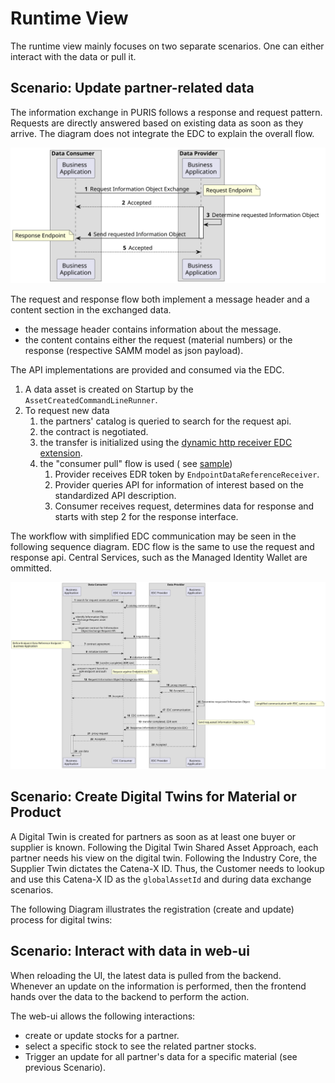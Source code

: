 # Runtime View

The runtime view mainly focuses on two separate scenarios. One can either interact with the data or pull it.

## Scenario: Update partner-related data

The information exchange in PURIS follows a response and request pattern. Requests are directly answered based on
existing data as soon as they arrive. The diagram does not integrate the EDC to explain the overall flow.

![Overview of request and response](img/06-api-flow.svg)

The request and response flow both implement a message header and a content section in the exchanged data.

- the message header contains information about the message.
- the content contains either the request (material numbers) or the response (respective SAMM model as json payload).

The API implementations are provided and consumed via the EDC.

1. A data asset is created on Startup by the `AssetCreatedCommandLineRunner`.
1. To request new data
    1. the partners' catalog is queried to search for the request api.
    1. the contract is negotiated.
    1. the transfer is initialized using
       the [dynamic http receiver EDC extension](https://github.com/eclipse-edc/Connector/tree/main/extensions/control-plane/transfer/transfer-pull-http-dynamic-receiver).
    1. the "consumer pull" flow is used (
       see [sample](https://github.com/eclipse-edc/Samples/tree/main/transfer/transfer-06-consumer-pull-http))
        1. Provider receives EDR token by `EndpointDataReferenceReceiver`.
        1. Provider queries API for information of interest based on the standardized API description.
        1. Consumer receives request, determines data for response and starts with step 2 for the response interface.

The workflow with simplified EDC communication may be seen in the following sequence diagram.
EDC flow is the same to use the request and response api. Central Services, such as the Managed Identity Wallet are
ommitted.

![Overview of request and response with EDC](img/06-api-flow-detailed.svg)

## Scenario: Create Digital Twins for Material or Product

A Digital Twin is created for partners as soon as at least one buyer or supplier is known.
Following the Digital Twin Shared Asset Approach, each partner needs his view on the digital twin.
Following the Industry Core, the Supplier Twin dictates the Catena-X ID. Thus, the Customer needs to lookup and use this
Catena-X ID as the `globalAssetId` and during data exchange scenarios.

The following Diagram illustrates the registration (create and update) process for digital twins:

## Scenario: Interact with data in web-ui

When reloading the UI, the latest data is pulled from the backend. Whenever an update on the information is performed,
then the frontend hands over the data to the backend to perform the action.

The web-ui allows the following interactions:

- create or update stocks for a partner.
- select a specific stock to see the related partner stocks.
- Trigger an update for all partner's data for a specific material (see previous Scenario).
